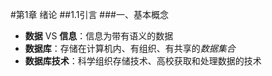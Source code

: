 #第1章 绪论
##1.1引言
###一、基本概念
*    **数据** VS **信息**：信息为带有语义的数据
*    **数据库**：存储在计算机内、有组织、有共享的*数据集合*
*    **数据库技术**：科学组织存储技术、高校获取和处理数据的技术
